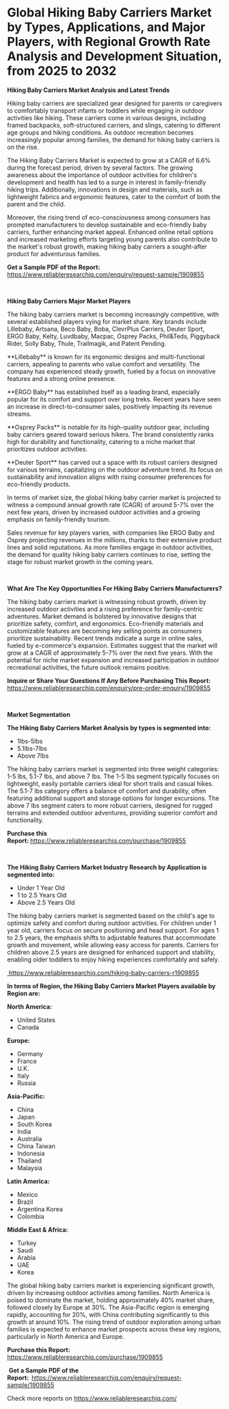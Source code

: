 <p><h1>Global Hiking Baby Carriers Market by Types, Applications, and Major Players, with Regional Growth Rate Analysis and Development Situation, from 2025 to 2032</h1></p><p><strong>Hiking Baby Carriers Market Analysis and Latest Trends</strong></p>
<p><p>Hiking baby carriers are specialized gear designed for parents or caregivers to comfortably transport infants or toddlers while engaging in outdoor activities like hiking. These carriers come in various designs, including framed backpacks, soft-structured carriers, and slings, catering to different age groups and hiking conditions. As outdoor recreation becomes increasingly popular among families, the demand for hiking baby carriers is on the rise.</p><p>The Hiking Baby Carriers Market is expected to grow at a CAGR of 6.6% during the forecast period, driven by several factors. The growing awareness about the importance of outdoor activities for children's development and health has led to a surge in interest in family-friendly hiking trips. Additionally, innovations in design and materials, such as lightweight fabrics and ergonomic features, cater to the comfort of both the parent and the child. </p><p>Moreover, the rising trend of eco-consciousness among consumers has prompted manufacturers to develop sustainable and eco-friendly baby carriers, further enhancing market appeal. Enhanced online retail options and increased marketing efforts targeting young parents also contribute to the market's robust growth, making hiking baby carriers a sought-after product for adventurous families.</p></p>
<p><strong>Get a Sample PDF of the Report:&nbsp;</strong> <a href="https://www.reliableresearchiq.com/enquiry/request-sample/1909855?utm_campaign=2276&utm_medium=2&utm_source=Github&utm_content=ia&utm_term=06042025&utm_id=hiking-baby-carriers">https://www.reliableresearchiq.com/enquiry/request-sample/1909855</a></p>
<p>&nbsp;</p>
<p><strong>Hiking Baby Carriers Major Market Players</strong></p>
<p><p>The hiking baby carriers market is becoming increasingly competitive, with several established players vying for market share. Key brands include Lillebaby, Artsana, Beco Baby, Boba, ClevrPlus Carriers, Deuter Sport, ERGO Baby, Kelty, Luvdbaby, Macpac, Osprey Packs, Phil&Teds, Piggyback Rider, Solly Baby, Thule, Trailmagik, and Patent Pending.</p><p>**Lillebaby** is known for its ergonomic designs and multi-functional carriers, appealing to parents who value comfort and versatility. The company has experienced steady growth, fueled by a focus on innovative features and a strong online presence. </p><p>**ERGO Baby** has established itself as a leading brand, especially popular for its comfort and support over long treks. Recent years have seen an increase in direct-to-consumer sales, positively impacting its revenue streams.</p><p>**Osprey Packs** is notable for its high-quality outdoor gear, including baby carriers geared toward serious hikers. The brand consistently ranks high for durability and functionality, catering to a niche market that prioritizes outdoor activities.</p><p>**Deuter Sport** has carved out a space with its robust carriers designed for various terrains, capitalizing on the outdoor adventure trend. Its focus on sustainability and innovation aligns with rising consumer preferences for eco-friendly products.</p><p>In terms of market size, the global hiking baby carrier market is projected to witness a compound annual growth rate (CAGR) of around 5-7% over the next few years, driven by increased outdoor activities and a growing emphasis on family-friendly tourism.</p><p>Sales revenue for key players varies, with companies like ERGO Baby and Osprey projecting revenues in the millions, thanks to their extensive product lines and solid reputations. As more families engage in outdoor activities, the demand for quality hiking baby carriers continues to rise, setting the stage for robust market growth in the coming years.</p></p>
<p>&nbsp;</p>
<p><strong>What Are The Key Opportunities For Hiking Baby Carriers Manufacturers?</strong></p>
<p><p>The hiking baby carriers market is witnessing robust growth, driven by increased outdoor activities and a rising preference for family-centric adventures. Market demand is bolstered by innovative designs that prioritize safety, comfort, and ergonomics. Eco-friendly materials and customizable features are becoming key selling points as consumers prioritize sustainability. Recent trends indicate a surge in online sales, fueled by e-commerce's expansion. Estimates suggest that the market will grow at a CAGR of approximately 5-7% over the next five years. With the potential for niche market expansion and increased participation in outdoor recreational activities, the future outlook remains positive.</p></p>
<p><strong>Inquire or Share Your Questions If Any Before Purchasing This Report:</strong> <a href="https://www.reliableresearchiq.com/enquiry/pre-order-enquiry/1909855?utm_campaign=2276&utm_medium=2&utm_source=Github&utm_content=ia&utm_term=06042025&utm_id=hiking-baby-carriers">https://www.reliableresearchiq.com/enquiry/pre-order-enquiry/1909855</a></p>
<p>&nbsp;</p>
<p><strong>Market Segmentation</strong></p>
<p><strong>The Hiking Baby Carriers Market Analysis by types is segmented into:</strong></p>
<p><ul><li>1lbs-5lbs</li><li>5.1lbs-7lbs</li><li>Above 7lbs</li></ul></p>
<p><p>The hiking baby carriers market is segmented into three weight categories: 1-5 lbs, 5.1-7 lbs, and above 7 lbs. The 1-5 lbs segment typically focuses on lightweight, easily portable carriers ideal for short trails and casual hikes. The 5.1-7 lbs category offers a balance of comfort and durability, often featuring additional support and storage options for longer excursions. The above 7 lbs segment caters to more robust carriers, designed for rugged terrains and extended outdoor adventures, providing superior comfort and functionality.</p></p>
<p><strong>Purchase this Report:&nbsp;</strong><a href="https://www.reliableresearchiq.com/purchase/1909855?utm_campaign=2276&utm_medium=2&utm_source=Github&utm_content=ia&utm_term=06042025&utm_id=hiking-baby-carriers">https://www.reliableresearchiq.com/purchase/1909855</a></p>
<p>&nbsp;</p>
<p><strong>The Hiking Baby Carriers Market Industry Research by Application is segmented into:</strong></p>
<p><ul><li>Under 1 Year Old</li><li>1 to 2.5 Years Old</li><li>Above 2.5 Years Old</li></ul></p>
<p><p>The hiking baby carriers market is segmented based on the child's age to optimize safety and comfort during outdoor activities. For children under 1 year old, carriers focus on secure positioning and head support. For ages 1 to 2.5 years, the emphasis shifts to adjustable features that accommodate growth and movement, while allowing easy access for parents. Carriers for children above 2.5 years are designed for enhanced support and stability, enabling older toddlers to enjoy hiking experiences comfortably and safely.</p></p>
<p><a href="https://www.reliableresearchiq.com/hiking-baby-carriers-r1909855?utm_campaign=2276&utm_medium=2&utm_source=Github&utm_content=ia&utm_term=06042025&utm_id=hiking-baby-carriers">&nbsp;https://www.reliableresearchiq.com/hiking-baby-carriers-r1909855</a></p>
<p><strong>In terms of Region, the Hiking Baby Carriers Market Players available by Region are:</strong></p>
<p>
    <p> <strong> North America: </strong>
        <ul>
            <li>United States</li>
            <li>Canada</li>
        </ul>
        </p> 
    <p> <strong> Europe: </strong>
        <ul>
            <li>Germany</li>
            <li>France</li>
            <li>U.K.</li>
            <li>Italy</li>
            <li>Russia</li>
        </ul>
        </p> 
    <p> <strong> Asia-Pacific: </strong>
        <ul>
            <li>China</li>
            <li>Japan</li>
            <li>South Korea</li>
            <li>India</li>
            <li>Australia</li>
            <li>China Taiwan</li>
            <li>Indonesia</li>
            <li>Thailand</li>
            <li>Malaysia</li>
        </ul>
        </p> 
    <p> <strong> Latin America: </strong>
        <ul>
            <li>Mexico</li>
            <li>Brazil</li>
            <li>Argentina Korea</li>
            <li>Colombia</li>
        </ul>
        </p> 
    <p> <strong> Middle East & Africa: </strong>
        <ul>
            <li>Turkey</li>
            <li>Saudi</li>
            <li>Arabia</li>
            <li>UAE</li>
            <li>Korea</li>
        </ul>
    </p>
    </p>
<p><p>The global hiking baby carriers market is experiencing significant growth, driven by increasing outdoor activities among families. North America is poised to dominate the market, holding approximately 40% market share, followed closely by Europe at 30%. The Asia-Pacific region is emerging rapidly, accounting for 20%, with China contributing significantly to this growth at around 10%. The rising trend of outdoor exploration among urban families is expected to enhance market prospects across these key regions, particularly in North America and Europe.</p></p>
<p><strong>Purchase this Report: </strong><a href="https://www.reliableresearchiq.com/purchase/1909855?utm_campaign=2276&utm_medium=2&utm_source=Github&utm_content=ia&utm_term=06042025&utm_id=hiking-baby-carriers">https://www.reliableresearchiq.com/purchase/1909855</a></p>
<p>&nbsp;<strong>Get a Sample PDF of the Report:&nbsp;&nbsp;</strong><a href="https://www.reliableresearchiq.com/enquiry/request-sample/1909855?utm_campaign=2276&utm_medium=2&utm_source=Github&utm_content=ia&utm_term=06042025&utm_id=hiking-baby-carriers">https://www.reliableresearchiq.com/enquiry/request-sample/1909855</a></p>
<p><strong></strong></p>
<p>Check more reports on <a href="https://www.reliableresearchiq.com/?utm_campaign=2276&utm_medium=2&utm_source=Github&utm_content=ia&utm_term=06042025&utm_id=hiking-baby-carriers">https://www.reliableresearchiq.com/</a></p>
